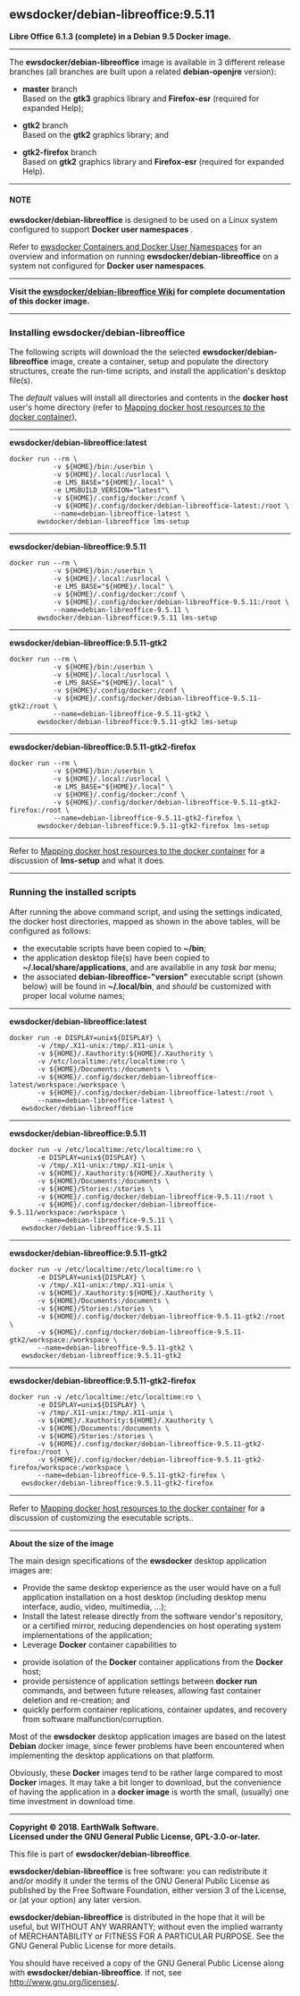 ## ewsdocker/debian-libreoffice:9.5.11  
**Libre Office 6.1.3 (complete) in a Debian 9.5 Docker image.**  
____  

The **ewsdocker/debian-libreoffice** image is available in 3 different release branches (all branches are built upon a related **debian-openjre** version):

- **master** branch  
   Based on the **gtk3** graphics library and **Firefox-esr** (required for expanded Help);  


- **gtk2** branch  
   Based on the **gtk2** graphics library; and  


- **gtk2-firefox** branch  
   Based on **gtk2** graphics library and **Firefox-esr**  (required for expanded Help).  

____  
#### NOTE  

**ewsdocker/debian-libreoffice** is designed to be used on a Linux system configured to support **Docker user namespaces** .  

Refer to [ewsdocker Containers and Docker User Namespaces](https://github.com/ewsdocker/ewsdocker.github.io/wiki/UserNS-Overview) for an overview and information on running **ewsdocker/debian-libreoffice** on a system not configured for **Docker user namespaces**.
____  

**Visit the [ewsdocker/debian-libreoffice Wiki](https://github.com/ewsdocker/debian-libreoffice/wiki/QuickStart) for complete documentation of this docker image.**  
____  

### Installing ewsdocker/debian-libreoffice  

The following scripts will download the the selected **ewsdocker/debian-libreoffice** image, create a container, setup and populate the directory structures, create the run-time scripts, and install the application's desktop file(s).  

The _default_ values will install all directories and contents in the **docker host** user's home directory (refer to [Mapping docker host resources to the docker container](https://github.com/ewsdocker/debian-libreoffice/wiki/QuickStart#mapping)),  

____  

**ewsdocker/debian-libreoffice:latest**  
  
    docker run --rm \
               -v ${HOME}/bin:/userbin \
               -v ${HOME}/.local:/usrlocal \
               -e LMS_BASE="${HOME}/.local" \
               -e LMSBUILD_VERSION="latest"\
               -v ${HOME}/.config/docker:/conf \
               -v ${HOME}/.config/docker/debian-libreoffice-latest:/root \
               --name=debian-libreoffice-latest \
           ewsdocker/debian-libreoffice lms-setup  

____  

**ewsdocker/debian-libreoffice:9.5.11**  
  
    docker run --rm \
               -v ${HOME}/bin:/userbin \
               -v ${HOME}/.local:/usrlocal \
               -e LMS_BASE="${HOME}/.local" \
               -v ${HOME}/.config/docker:/conf \
               -v ${HOME}/.config/docker/debian-libreoffice-9.5.11:/root \
               --name=debian-libreoffice-9.5.11 \
           ewsdocker/debian-libreoffice:9.5.11 lms-setup  

____  

**ewsdocker/debian-libreoffice:9.5.11-gtk2**  
  
    docker run --rm \
               -v ${HOME}/bin:/userbin \
               -v ${HOME}/.local:/usrlocal \
               -e LMS_BASE="${HOME}/.local" \
               -v ${HOME}/.config/docker:/conf \
               -v ${HOME}/.config/docker/debian-libreoffice-9.5.11-gtk2:/root \
               --name=debian-libreoffice-9.5.11-gtk2 \
           ewsdocker/debian-libreoffice:9.5.11-gtk2 lms-setup  

____  

**ewsdocker/debian-libreoffice:9.5.11-gtk2-firefox**  
  
    docker run --rm \
               -v ${HOME}/bin:/userbin \
               -v ${HOME}/.local:/usrlocal \
               -e LMS_BASE="${HOME}/.local" \
               -v ${HOME}/.config/docker:/conf \
               -v ${HOME}/.config/docker/debian-libreoffice-9.5.11-gtk2-firefox:/root \
               --name=debian-libreoffice-9.5.11-gtk2-firefox \
           ewsdocker/debian-libreoffice:9.5.11-gtk2-firefox lms-setup  

____  

Refer to [Mapping docker host resources to the docker container](https://github.com/ewsdocker/debian-libreoffice/wiki/QuickStart#mapping) for a discussion of **lms-setup** and what it does.  

____  

### Running the installed scripts  

After running the above command script, and using the settings indicated, the docker host directories, mapped as shown in the above tables, will be configured as follows:

+ the executable scripts have been copied to **~/bin**;  
+ the application desktop file(s) have been copied to **~/.local/share/applications**, and are availablie in any _task bar_ menu;  
+ the associated **debian-libreoffice-"version"** executable script (shown below) will be found in **~/.local/bin**, and _should_ be customized with proper local volume names;  

____  

**ewsdocker/debian-libreoffice:latest**  
  
    docker run -e DISPLAY=unix${DISPLAY} \
           -v /tmp/.X11-unix:/tmp/.X11-unix \
           -v ${HOME}/.Xauthority:${HOME}/.Xauthority \
           -v /etc/localtime:/etc/localtime:ro \
           -v ${HOME}/Documents:/documents \
           -v ${HOME}/.config/docker/debian-libreoffice-latest/workspace:/workspace \
           -v ${HOME}/.config/docker/debian-libreoffice-latest:/root \
           --name=debian-libreoffice-latest \
       ewsdocker/debian-libreoffice  

____  

**ewsdocker/debian-libreoffice:9.5.11**
  
    docker run -v /etc/localtime:/etc/localtime:ro \
           -e DISPLAY=unix${DISPLAY} \
           -v /tmp/.X11-unix:/tmp/.X11-unix \
           -v ${HOME}/.Xauthority:${HOME}/.Xauthority \
           -v ${HOME}/Documents:/documents \
           -v ${HOME}/Stories:/stories \
           -v ${HOME}/.config/docker/debian-libreoffice-9.5.11:/root \
           -v ${HOME}/.config/docker/debian-libreoffice-9.5.11/workspace:/workspace \
           --name=debian-libreoffice-9.5.11 \
       ewsdocker/debian-libreoffice:9.5.11  

____  

**ewsdocker/debian-libreoffice:9.5.11-gtk2**
  
    docker run -v /etc/localtime:/etc/localtime:ro \
           -e DISPLAY=unix${DISPLAY} \
           -v /tmp/.X11-unix:/tmp/.X11-unix \
           -v ${HOME}/.Xauthority:${HOME}/.Xauthority \
           -v ${HOME}/Documents:/documents \
           -v ${HOME}/Stories:/stories \
           -v ${HOME}/.config/docker/debian-libreoffice-9.5.11-gtk2:/root \
           -v ${HOME}/.config/docker/debian-libreoffice-9.5.11-gtk2/workspace:/workspace \
           --name=debian-libreoffice-9.5.11-gtk2 \
       ewsdocker/debian-libreoffice:9.5.11-gtk2  

____  

**ewsdocker/debian-libreoffice:9.5.11-gtk2-firefox**
  
    docker run -v /etc/localtime:/etc/localtime:ro \
           -e DISPLAY=unix${DISPLAY} \
           -v /tmp/.X11-unix:/tmp/.X11-unix \
           -v ${HOME}/.Xauthority:${HOME}/.Xauthority \
           -v ${HOME}/Documents:/documents \
           -v ${HOME}/Stories:/stories \
           -v ${HOME}/.config/docker/debian-libreoffice-9.5.11-gtk2-firefox:/root \
           -v ${HOME}/.config/docker/debian-libreoffice-9.5.11-gtk2-firefox/workspace:/workspace \
           --name=debian-libreoffice-9.5.11-gtk2-firefox \
       ewsdocker/debian-libreoffice:9.5.11-gtk2-firefox  

____  

Refer to [Mapping docker host resources to the docker container](https://github.com/ewsdocker/debian-libreoffice/wiki/QuickStart#mapping) for a discussion of customizing the executable scripts..  
____  

**About the size of the image**  

The main design specifications of the **ewsdocker** desktop application images are:  

  - Provide the same desktop experience as the user would have on a full application installation on a host desktop (including desktop menu interface, audio, video, multimedia, ...);  
  - Install the latest release directly from the software vendor's repository, or a certified mirror, reducing dependencies on host operating system implementations of the application;  
  - Leverage **Docker** container capabilities to  
   + provide isolation of the **Docker** container applications from the **Docker** host;  
   + provide persistence of application settings between **docker run** commands, and between future releases, allowing fast container deletion and re-creation; and  
   + quickly perform container replications, container updates, and recovery from software malfunction/corruption.  

Most of the **ewsdocker** desktop application images are based on the latest **Debian** docker image, since fewer problems have been encountered when implementing the desktop applications on that platform.  

Obviously, these **Docker** images tend to be rather large compared to most **Docker** images. It may take a bit longer to download, but the convenience of having the application in a **docker image** is worth the small, (usually) one time investment in download time.  

____  

**Copyright © 2018. EarthWalk Software.**  
**Licensed under the GNU General Public License, GPL-3.0-or-later.**  

This file is part of **ewsdocker/debian-libreoffice**.  

**ewsdocker/debian-libreoffice** is free software: you can redistribute 
it and/or modify it under the terms of the GNU General Public License 
as published by the Free Software Foundation, either version 3 of the 
License, or (at your option) any later version.  

**ewsdocker/debian-libreoffice** is distributed in the hope that it will 
be useful, but WITHOUT ANY WARRANTY; without even the implied warranty 
of MERCHANTABILITY or FITNESS FOR A PARTICULAR PURPOSE.  See the
GNU General Public License for more details.  

You should have received a copy of the GNU General Public License
along with **ewsdocker/debian-libreoffice**.  If not, see 
<http://www.gnu.org/licenses/>.  

